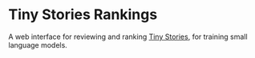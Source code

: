 # Tiny Stories Rankings

A web interface for reviewing and ranking [Tiny Stories](https://arxiv.org/abs/2305.07759), for training small language models.
